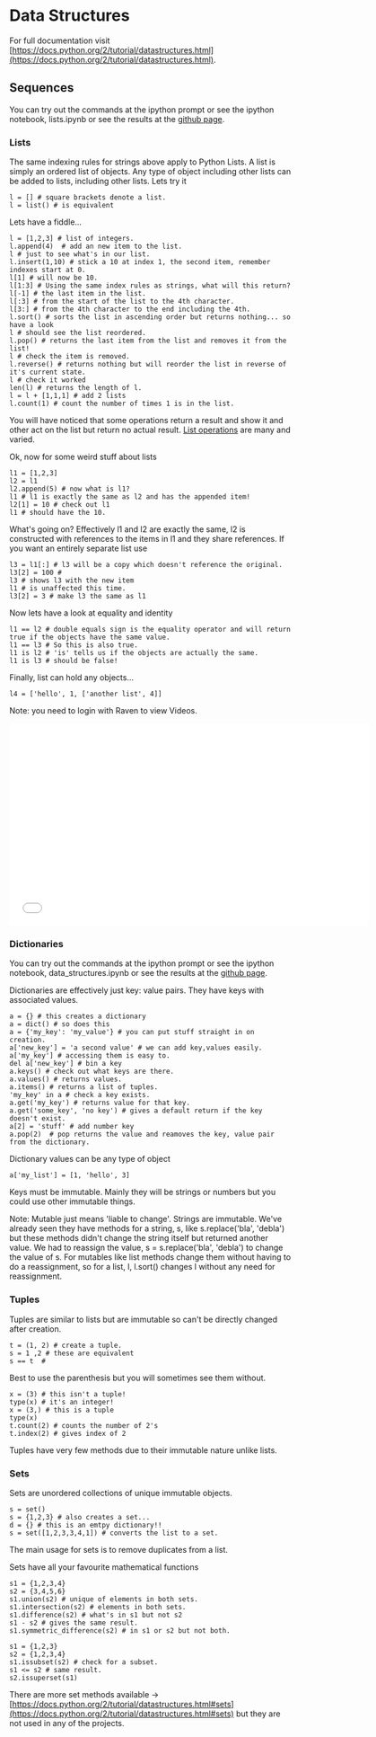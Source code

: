 # Data Structures

For full documentation visit [https://docs.python.org/2/tutorial/datastructures.html](https://docs.python.org/2/tutorial/datastructures.html).

## Sequences


You can try out the commands at the ipython prompt or see the ipython notebook, lists.ipynb or see the results at the [github page](https://github.com/davidgillies/python_notebooks/blob/master/lists.ipynb).

### Lists
The same indexing rules for strings above apply to Python Lists.  A list is simply an ordered list of objects.  Any type of object including other lists can be added to lists, including other lists.  Lets try it


    l = [] # square brackets denote a list.
    l = list() # is equivalent 

  Lets have a fiddle...

    l = [1,2,3] # list of integers.
    l.append(4)  # add an new item to the list.
    l # just to see what's in our list.
    l.insert(1,10) # stick a 10 at index 1, the second item, remember indexes start at 0.
    l[1] # will now be 10.
    l[1:3] # Using the same index rules as strings, what will this return?  
    l[-1] # the last item in the list.
    l[:3] # from the start of the list to the 4th character.
    l[3:] # from the 4th character to the end including the 4th.
    l.sort() # sorts the list in ascending order but returns nothing... so have a look
    l # should see the list reordered.
    l.pop() # returns the last item from the list and removes it from the list!
    l # check the item is removed.
    l.reverse() # returns nothing but will reorder the list in reverse of it's current state.
    l # check it worked
    len(l) # returns the length of l.
    l = l + [1,1,1] # add 2 lists
    l.count(1) # count the number of times 1 is in the list.

You will have noticed that some operations return a result and show it and other act on the list but return no actual result.  [List operations](https://docs.python.org/2/tutorial/datastructures.html) are many and varied.

Ok, now for some weird stuff about lists

    l1 = [1,2,3]
    l2 = l1 
    l2.append(5) # now what is l1?
    l1 # l1 is exactly the same as l2 and has the appended item!
    l2[1] = 10 # check out l1
    l1 # should have the 10.

What's going on?  Effectively l1 and l2 are exactly the same, l2 is constructed with references to the items in l1 and they share references.  If you want an entirely separate list use

    l3 = l1[:] # l3 will be a copy which doesn't reference the original.
    l3[2] = 100 #
    l3 # shows l3 with the new item
    l1 # is unaffected this time.
    l3[2] = 3 # make l3 the same as l1

Now lets have a look at equality and identity

    l1 == l2 # double equals sign is the equality operator and will return true if the objects have the same value.
    l1 == l3 # So this is also true.
    l1 is l2 # 'is' tells us if the objects are actually the same.
    l1 is l3 # should be false! 

Finally, list can hold any objects...

    l4 = ['hello', 1, ['another list', 4]]


Note: you need to login with Raven to view Videos.

<iframe width="640" height="360" src="//upload.sms.cam.ac.uk/media/2049841/embed" frameborder="0" scrolling="no" allowfullscreen></iframe>

<!--div style="width:70%">
 <div style="position:relative; width:100%; padding-bottom:56.25%;">
   <iframe style="position:absolute; top:0; bottom:0; width:100%; height:100%;" src="//upload.sms.cam.ac.uk/media/2049841/embed" frameborder="0" scrolling="no" allowfullscreen></iframe>
 </div>
</div-->

### Dictionaries
You can try out the commands at the ipython prompt or see the ipython notebook, data_structures.ipynb or see the results at the [github page](https://github.com/davidgillies/python_notebooks/blob/master/data_structures.ipynb).

Dictionaries are effectively just key: value pairs.  They have keys with associated values.

    a = {} # this creates a dictionary
    a = dict() # so does this
    a = {'my_key': 'my_value'} # you can put stuff straight in on creation.
    a['new_key'] = 'a second value' # we can add key,values easily.
    a['my_key'] # accessing them is easy to.
    del a['new_key'] # bin a key
    a.keys() # check out what keys are there.
    a.values() # returns values.
    a.items() # returns a list of tuples.
    'my_key' in a # check a key exists.
    a.get('my_key') # returns value for that key.
    a.get('some_key', 'no key') # gives a default return if the key doesn't exist.
    a[2] = 'stuff' # add number key
    a.pop(2)  # pop returns the value and reamoves the key, value pair from the dictionary.


 Dictionary values can be any type of object

    a['my_list'] = [1, 'hello', 3] 

Keys must be immutable.  Mainly they will be strings or numbers but you could use other immutable things.

Note: Mutable just means 'liable to change'.  Strings are immutable.  We've already seen they have methods for a string, s, like s.replace('bla', 'debla') but these methods didn't change the string itself but returned another value.  We had to reassign the value, s = s.replace('bla', 'debla') to change the value of s.  For mutables like list methods change them without having to do a reassignment, so for a list, l, l.sort() changes l without any need for reassignment.

### Tuples
Tuples are similar to lists but are immutable so can't be directly changed after creation.

    t = (1, 2) # create a tuple.
    s = 1 ,2 # these are equivalent
    s == t  # 
Best to use the parenthesis but you will sometimes see them without.  

    x = (3) # this isn't a tuple!
    type(x) # it's an integer!
    x = (3,) # this is a tuple
    type(x) 
    t.count(2) # counts the number of 2's
    t.index(2) # gives index of 2

Tuples have very few methods due to their immutable nature unlike lists.
### Sets
Sets are unordered collections of unique immutable objects.  

    s = set()
    s = {1,2,3} # also creates a set...
    d = {} # this is an emtpy dictionary!!
    s = set([1,2,3,3,4,1]) # converts the list to a set. 

The main usage for sets is to remove duplicates from a list.

Sets have all your favourite mathematical functions

    s1 = {1,2,3,4}
    s2 = {3,4,5,6}
    s1.union(s2) # unique of elements in both sets.
    s1.intersection(s2) # elements in both sets.
    s1.difference(s2) # what's in s1 but not s2
    s1 - s2 # gives the same result.
    s1.symmetric_difference(s2) # in s1 or s2 but not both.

    s1 = {1,2,3}
    s2 = {1,2,3,4}
    s1.issubset(s2) # check for a subset.
    s1 <= s2 # same result.
    s2.issuperset(s1) 

There are more set methods available -> [https://docs.python.org/2/tutorial/datastructures.html#sets](https://docs.python.org/2/tutorial/datastructures.html#sets) but they are not used in any of the projects.




